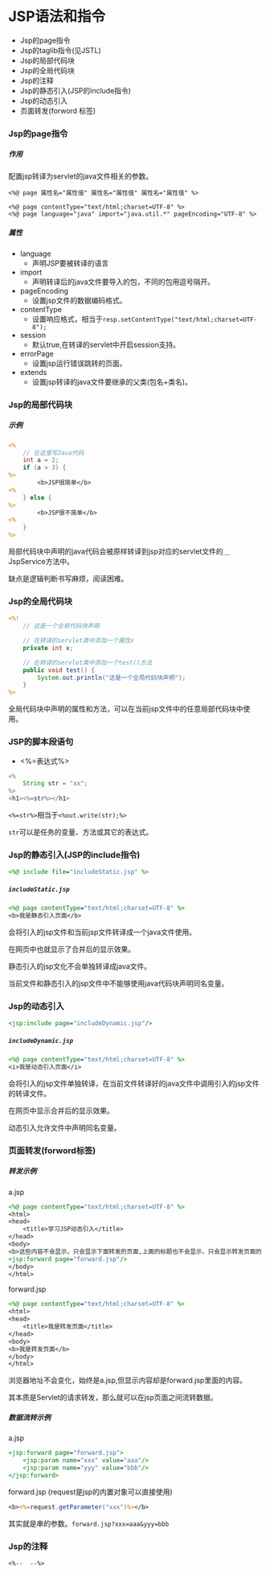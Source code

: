 

# JSP语法和指令

- Jsp的page指令
- Jsp的taglib指令(见JSTL)
- Jsp的局部代码块 
- Jsp的全局代码块 
- Jsp的注释
- Jsp的静态引入(JSP的include指令)
- Jsp的动态引入
- 页面转发(forword 标签)



### Jsp的page指令

##### 作用

配置jsp转译为servlet的java文件相关的参数。

```
<%@ page 属性名="属性值" 属性名="属性值" 属性名="属性值" %>
```

```
<%@ page contentType="text/html;charset=UTF-8" %>
<%@ page language="java" import="java.util.*" pageEncoding="UTF-8" %>
```

##### 属性

- language
  - 声明JSP要被转译的语言
- import
  - 声明转译后的java文件要导入的包，不同的包用逗号隔开。
- pageEncoding
  - 设置jsp文件的数据编码格式。
- contentType
  - 设置响应格式，相当于`resp.setContentType("text/html;charset=UTF-8");`
- session
  - 默认true,在转译的servlet中开启session支持。
- errorPage
  - 设置jsp运行错误跳转的页面。
- extends
  - 设置jsp转译的java文件要继承的父类(包名+类名)。



### Jsp的局部代码块 

##### 示例

```jsp
<%
    // 在这里写Java代码
    int a = 2;
    if (a > 3) {
%>
        <b>JSP很简单</b>
<%
    } else {
%>
        <b>JSP很不简单</b>
<%
    }
%>
```

局部代码块中声明的java代码会被原样转译到jsp对应的servlet文件的＿JspService方法中。

缺点是逻辑判断书写麻烦，阅读困难。



### Jsp的全局代码块 

```jsp
<%!
    // 这是一个全局代码块声明

    // 在转译的servlet类中添加一个属性x
    private int x;

    // 在转译的servlet类中添加一个test()方法
    public void test() {
        System.out.println("这是一个全局代码块声明");
    }
%>
```

全局代码块中声明的属性和方法，可以在当前jsp文件中的任意局部代码块中使用。



### JSP的脚本段语句

- <%=表达式%>

```java
<%
    String str = "xx";
%>
<h1><%=str%></h1>
```



`<%=str%>`相当于`<%out.write(str);%>`

`str`可以是任务的变量、方法或其它的表达式。



### Jsp的静态引入(JSP的include指令)

```jsp
<%@ include file="includeStatic.jsp" %>
```

##### `includeStatic.jsp`

```jsp
<%@ page contentType="text/html;charset=UTF-8" %>
<b>我是静态引入页面</b>
```

会将引入的jsp文件和当前jsp文件转译成一个java文件使用。

在网页中也就显示了合并后的显示效果。

静态引入的jsp文化不会单独转译成java文件。

当前文件和静态引入的jsp文件中不能够使用java代码块声明同名变量。

### Jsp的动态引入

```jsp
<jsp:include page="includeDynamic.jsp"/>
```

##### `includeDynamic.jsp`

```jsp
<%@ page contentType="text/html;charset=UTF-8" %>
<i>我是动态引入页面</i>
```

会将引入的jsp文件单独转译，在当前文件转译好的java文件中调用引入的jsp文件的转译文件。

在网页中显示合并后的显示效果。

动态引入允许文件中声明同名变量。



### 页面转发(forword标签)

##### 转发示例

a.jsp

```jsp
<%@ page contentType="text/html;charset=UTF-8" %>
<html>
<head>
    <title>学习JSP动态引入</title>
</head>
<body>
<b>这些内容不会显示，只会显示下面转发的页面,上面的标题也不会显示，只会显示转发页面的标题</b>
<jsp:forward page="forward.jsp"/>
</body>
</html>
```

forward.jsp

```jsp
<%@ page contentType="text/html;charset=UTF-8" %>
<html>
<head>
    <title>我是转发页面</title>
</head>
<body>
<b>我是转发页面</b>
</body>
</html>
```

浏览器地址不会变化，始终是a.jsp,但显示内容却是forward.jsp里面的内容。

其本质是Servlet的请求转发，那么就可以在jsp页面之间流转数据。

##### 数据流转示例

a.jsp

```jsp
<jsp:forward page="forward.jsp">
    <jsp:param name="xxx" value="aaa"/>
    <jsp:param name="yyy" value="bbb"/>
</jsp:forward>
```

forward.jsp (request是jsp的内置对象可以直接使用)

```jsp
<b><%=request.getParameter("xxx")%></b>
```

其实就是串的参数。`forward.jsp?xxx=aaa&yyy=bbb`



### Jsp的注释

`<%--  --%>`

